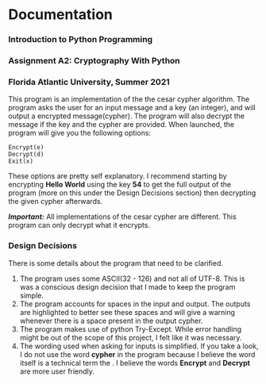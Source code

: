 # Documentation
### Introduction to Python Programming
### Assignment A2: Cryptography With Python
### Florida Atlantic University, Summer 2021

This program is an implementation of the the cesar cypher algorithm.
The program asks the user for an input message and a key (an integer), and will
output a encrypted message(cypher). The program will also decrypt the message if the key
and the cypher are provided. 
When launched, the program will give you the following options:

    Encrypt(e)
    Decrypt(d)
    Exit(x)

These options are pretty self explanatory. I recommend starting by encrypting **Hello World** using the 
key **54** to get the full output of the program (more on this under the Design Decisions section) then decrypting the given cypher afterwards.

***Important:*** All implementations of the cesar cypher are different. This program can only
decrypt what it encrypts.

### Design Decisions
There is some details about the program that need to be clarified.

1. The program uses some ASCII(32 - 126) and not all of UTF-8. This is was a conscious design decision that I made to keep the program simple.
2. The program accounts for spaces in the input and output. The outputs are highlighted to better see these spaces and will give a warning whenever there is a space present in the output cypher.
3. The program makes use of python Try-Except. While error handling might be out of the scope of this project, I felt like it was necessary.
4. The wording used when asking for inputs is simplified. If you take a look, I do not use the word **cypher** in the program because I believe the word itself is a technical term the . I believe the words **Encrypt** and **Decrypt** are more user friendly.